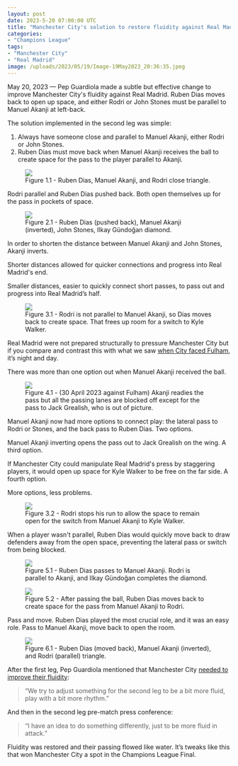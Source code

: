 ```yaml
---
layout: post
date: 2023-5-20 07:00:00 UTC
title: "Manchester City's solution to restore fluidity against Real Madrid"
categories: 
- "Champions League"
tags: 
- "Manchester City"
- "Real Madrid"
image: /uploads/2023/05/19/Image-19May2023_20:36:35.jpeg
---
```


May 20, 2023 — Pep Guardiola made a subtle but effective change to improve Manchester City's fluidity against Real Madrid. Ruben Dias moves back to open up space, and either Rodri or John Stones must be parallel to Manuel Akanji at left-back.

<!---more--->

The solution implemented in the second leg was simple: 

1. Always have someone close and parallel to Manuel Akanji, either Rodri or John Stones.
2. Ruben Dias must move back when Manuel Akanji receives the ball to create space for the pass to the player parallel to Akanji.

<figure>
    <img src="https://tacticsjournal.com/uploads/2023/05/19/Image-19May2023_20:36:24.jpeg">
    <figcaption>Figure 1.1 - Ruben Dias, Manuel Akanji, and Rodri close triangle.</figcaption>
</figure> 

Rodri parallel and Ruben Dias pushed back. Both open themselves up for the pass in pockets of space. 

<figure>
    <img src="https://tacticsjournal.com/uploads/2023/05/19/Image-19May2023_20:36:35.jpeg">
    <figcaption>Figure 2.1 - Ruben Dias (pushed back), Manuel Akanji (inverted), John Stones, Ilkay Gündoğan diamond.</figcaption>
</figure>

In order to shorten the distance between Manuel Akanji and John Stones, Akanji inverts. 

Shorter distances allowed for quicker connections and progress into Real Madrid's end.

Smaller distances, easier to quickly connect short passes, to pass out and progress into Real Madrid’s half. 

<figure>
    <img src="https://tacticsjournal.com/uploads/2023/05/19/Image-19May2023_20:36:47.jpeg">
    <figcaption>Figure 3.1 - Rodri is not parallel to Manuel Akanji, so Dias moves back to create space. That frees up room for a switch to Kyle Walker.</figcaption>
</figure> 


Real Madrid were not prepared structurally to pressure Manchester City but if you compare and contrast this with what we saw [when City faced Fulham](https://tacticsjournal.com/Manuel-Akanji-weak-foot-and-bad-angles-at-left-center-back-in-Manchester-City-3-2), it’s night and day. 

There was more than one option out when Manuel Akanji received the ball. 

<figure>
    <img src="https://tacticsjournal.com/uploads/2023/04/30/Image-30Apr2023_19:09:42.jpeg">
    <figcaption>Figure 4.1 - (30 April 2023 against Fulham) Akanji readies the pass but all the passing lanes are blocked off except for the pass to Jack Grealish, who is out of picture. </figcaption>
</figure> 

Manuel Akanji now had more options to connect play: the lateral pass to Rodri or Stones, and the back pass to Ruben Dias. Two options. 

Manuel Akanji inverting opens the pass out to Jack Grealish on the wing. A third option. 

If Manchester City could manipulate Real Madrid's press by staggering players, it would open up space for Kyle Walker to be free on the far side. A fourth option. 

More options, less problems. 

<figure>
    <img src="https://tacticsjournal.com/uploads/2023/05/19/Image-19May2023_20:37:01.jpeg">
    <figcaption>Figure 3.2 - Rodri stops his run to allow the space to remain open for the switch from Manuel Akanji to Kyle Walker.</figcaption>
</figure> 

When a player wasn't parallel, Ruben Dias would quickly move back to draw defenders away from the open space, preventing the lateral pass or switch from being blocked.

<figure>
    <img src="https://tacticsjournal.com/uploads/2023/05/19/Image-19May2023_20:37:14.jpeg">
    <figcaption>Figure 5.1 - Ruben Dias passes to Manuel Akanji. Rodri is parallel to Akanji, and Ilkay Gündoğan completes the diamond.</figcaption>
</figure> 

<figure>
    <img src="https://tacticsjournal.com/uploads/2023/05/19/Image-19May2023_20:37:27.jpeg">
    <figcaption>Figure 5.2 - After passing the ball, Ruben Dias moves back to create space for the pass from Manuel Akanji to Rodri.</figcaption>
</figure> 

Pass and move. Ruben Dias played the most crucial role, and it was an easy role. Pass to Manuel Akanji, move back to open the room. 

<figure>
    <img src="https://tacticsjournal.com/uploads/2023/05/19/Image-19May2023_20:37:41.jpeg">
    <figcaption>Figure 6.1 - Ruben Dias (moved back), Manuel Akanji (inverted), and Rodri (parallel) triangle.</figcaption>
</figure> 

After the first leg, Pep Guardiola mentioned that Manchester City [needed to improve their fluidity](https://tacticsjournal.com/The-flaws-of-Manuel-Akanji-Kyle-Walker-that-cost-Manchester-City-against-Real-Madrid/):

> “We try to adjust something for the second leg to be a bit more fluid, play with a bit more rhythm.”

And then in the second leg pre-match press conference:

> “I have an idea to do something differently, just to be more fluid in attack.”

Fluidity was restored and their passing flowed like water. It’s tweaks like this that won Manchester City a spot in the Champions League Final.  
